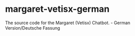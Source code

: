 # margaret-vetisx-german
The source code for the Margaret (Vetisx) Chatbot. - German Version/Deutsche Fassung
